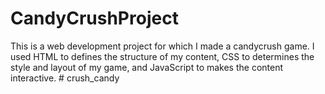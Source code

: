 # CandyCrushProject
This is a web development project for which I made a candycrush game. I used HTML to defines the structure of my content, CSS to determines the style and layout of my game, and JavaScript to makes the content interactive.
#   c r u s h _ c a n d y  
 